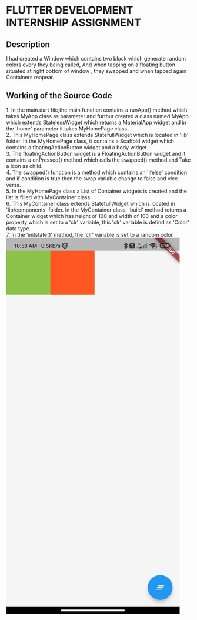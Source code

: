 <h1>FLUTTER DEVELOPMENT INTERNSHIP ASSIGNMENT</h1>
<h2>Description</h2>
<p>I had created a Window which contains two block which generate random colors every they being called, And when tapping on a floating button situated at right bottom of window , they swapped and when tapped again Containers reapear.</p>
<h2>Working of the Source Code</h2>
<div>1. In the main.dart file,the main function contains a runApp() method which takes MyApp class as parameter and furthur created a class named MyApp which extends StatelessWidget which returns a MaterialApp widget and in the 'home' parameter it takes MyHomePage class.<br>
2. This MyHomePage class extends StatefullWidget which is located in 'lib' folder. In the MyHomePage class, it contains a Scaffold widget which contains a floatingActionButton widget and a body widget.<br> 
3. The floatingActionButton widget is a FloatingActionButton widget and it contains a onPressed() method which calls the swapped() method and Take a Icon as child.<br>
4. The swapped() function is a method which contains an 'ifelse' condition and if condition is true then the swap variable change to false and vice versa.<br>
5. In the MyHomePage class a List of Container widgets is created and the list is filled with MyContainer class.<br>
6. This MyContainer class extends StatefullWidget which is located in 'lib/components' folder. In the MyContainer class, 'build' method returns a Container widget which has height of 100 and width of 100 and a color property which is set to a 'clr' variable, this 'clr' variable is defind as 'Color' data type.<br>
7. In the 'initstate()' method, the 'clr' variable is set to a random color.</div>
<div>
<img src="assets/img.jpg">
</div>
